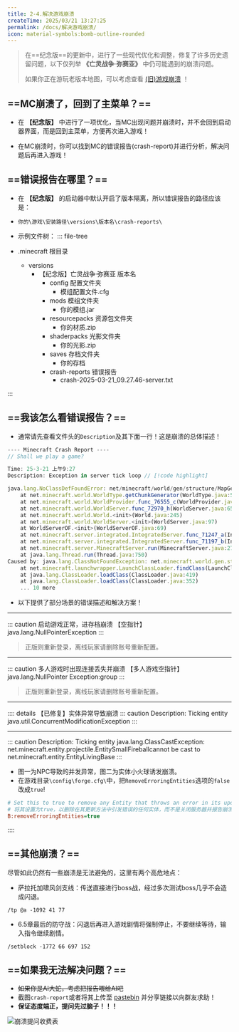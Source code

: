 ```yaml
---
title: 2-4.解决游戏崩溃
createTime: 2025/03/21 13:27:25
permalink: /docs/解决游戏崩溃/
icon: material-symbols:bomb-outline-rounded
---
```

> 在==纪念版==的更新中，进行了一些现代优化和调整，修复了许多历史遗留问题，以下仅列举 **《亡灵战争·弥赛亚》** 中仍可能遇到的崩溃问题。
>
> 如果你正在游玩老版本地图，可以考虑查看 [(旧)游戏崩溃](/docs/(旧)游戏崩溃/) ！

## ==MC崩溃了，回到了主菜单？==

- 在 **【纪念版】** 中进行了一项优化，当MC出现问题并崩溃时，并不会回到启动器界面，而是回到主菜单，方便再次进入游戏！
  
- 在MC崩溃时，你可以找到MC的错误报告(crash-report)并进行分析，解决问题后再进入游戏！

## ==错误报告在哪里？==

- 在 **【纪念版】** 的启动器中默认开启了版本隔离，所以错误报告的路径应该是：
- `你的\游戏\安装路径\versions\版本名\crash-reports\`
- 示例文件树：
::: file-tree

- .minecraft 根目录
  - versions
    - 【纪念版】亡灵战争·弥赛亚 版本名
      - config 配置文件夹
        - 模组配置文件.cfg
      - mods 模组文件夹
        - 你的模组.jar 
      - resourcepacks 资源包文件夹
        - 你的材质.zip
      - shaderpacks 光影文件夹
        - 你的光影.zip
      - saves 存档文件夹
        - 你的存档
      - crash-reports 错误报告
        - crash-2025-03-21_09.27.46-server.txt

:::

## ==我该怎么看错误报告？==

- 通常请先查看文件头的`Description`及其下面一行！这是崩溃的总体描述！

```js 
---- Minecraft Crash Report ----
// Shall we play a game?

Time: 25-3-21 上午9:27
Description: Exception in server tick loop // [!code highlight]

java.lang.NoClassDefFoundError: net/minecraft/world/gen/structure/MapGenStronghold // [!code highlight]
	at net.minecraft.world.WorldType.getChunkGenerator(WorldType.java:528)
	at net.minecraft.world.WorldProvider.func_76555_c(WorldProvider.java:66)
	at net.minecraft.world.WorldServer.func_72970_h(WorldServer.java:654)
	at net.minecraft.world.World.<init>(World.java:245)
	at net.minecraft.world.WorldServer.<init>(WorldServer.java:97)
	at WorldServerOF.<init>(WorldServerOF.java:69)
	at net.minecraft.server.integrated.IntegratedServer.func_71247_a(IntegratedServer.java:65)
	at net.minecraft.server.integrated.IntegratedServer.func_71197_b(IntegratedServer.java:153)
	at net.minecraft.server.MinecraftServer.run(MinecraftServer.java:2790)
	at java.lang.Thread.run(Thread.java:750)
Caused by: java.lang.ClassNotFoundException: net.minecraft.world.gen.structure.MapGenStronghold
	at net.minecraft.launchwrapper.LaunchClassLoader.findClass(LaunchClassLoader.java:191)
	at java.lang.ClassLoader.loadClass(ClassLoader.java:419)
	at java.lang.ClassLoader.loadClass(ClassLoader.java:352)
	... 10 more
```

- 以下提供了部分场景的错误描述和解决方案！

---

::: caution 启动游戏正常，进存档崩溃
【空指针】java.lang.NullPointerException
:::

> 正版则重新登录，离线玩家请删除账号重新配置。

---
::: caution 多人游戏时出现连接丢失并崩溃
【多人游戏空指针】java.lang.NullPointer Exception:group
:::

> 正版则重新登录，离线玩家请删除账号重新配置。

---
:::: details 【已修复】实体异常导致崩溃
::: caution Description: Ticking entity
java.util.ConcurrentModificationException
:::

---

::: caution Description: Ticking entity 
java.lang.ClassCastException: net.minecraft.entity.projectile.EntitySmallFireballcannot be cast to net.minecraft.entity.EntityLivingBase
:::
- 图一为NPC导致的并发异常，图二为实体小火球诱发崩溃。
- 在游戏目录`\config\forge.cfg\`中，把`RemoveErroringEntities`选项的`false`改成`true`!
```cfg
# Set this to true to remove any Entity that throws an error in its update method instead of closing the server and reporting a crash log. BE WARNED THIS COULD SCREW UP EVERYTHING USE SPARINGLY WE ARE NOT RESPONSIBLE FOR DAMAGES.
# 将其设置为true，以删除在其更新方法中引发错误的任何实体，而不是关闭服务器并报告崩溃日志。请注意，这可能会导致一切使用不当。我们对损坏概不负责。
B:removeErroringEntities=true
```
::::

## ==其他崩溃？==

尽管如此仍然有一些崩溃是无法避免的，这里有两个高危地点：

- 萨拉托加啸风剑支线：传送直接进行boss战，经过多次测试boss几乎不会造成闪退。
```command
/tp @a -1092 41 77
```

- 6.5章最后的防守战：闪退后再进入游戏剧情将强制停止，不要继续等待，输入指令继续剧情。
```command
/setblock -1772 66 697 152
```

## ==如果我无法解决问题？==
- ~~如果你是AI大蛇，考虑把报告喂给AI吧~~
- 截图`crash-report`或者将其上传至 [pastebin](https://pastebin.com/) 并分享链接以向群友求助！
- **保证态度端正，提问先过脑子！！！**

![崩溃提问收费表](https://cdn.jsdelivr.net/gh/DavidBlackCN/Docs-For-TUW@main/docs/.vuepress/public/image/崩溃提问收费表.png)